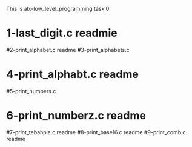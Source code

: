 This is alx-low_level_programming task 0
# 1-last_digit.c readmie
#2-print_alphabet.c readme
#3-print_alphabets.c
# 4-print_alphabt.c readme
#5-print_numbers.c
# 6-print_numberz.c readme
#7-print_tebahpla.c readme
#8-print_base16.c readme
#9-print_comb.c readme 
